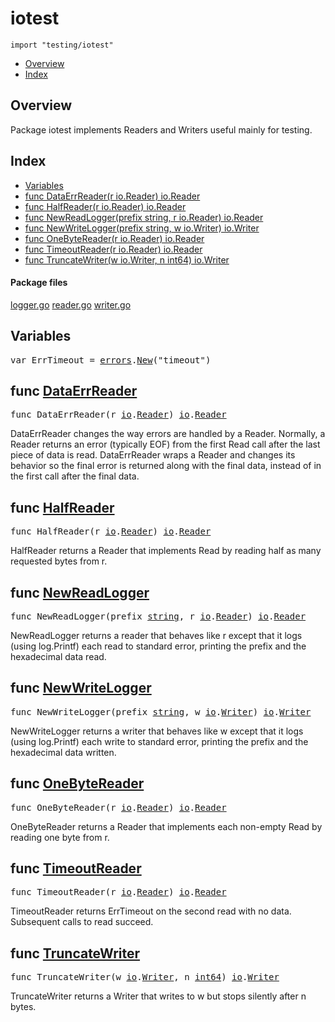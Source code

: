 

# iotest
`import "testing/iotest"`

* [Overview](#pkg-overview)
* [Index](#pkg-index)

## <a id="pkg-overview">Overview</a>
Package iotest implements Readers and Writers useful mainly for testing.




## <a id="pkg-index">Index</a>
* [Variables](#pkg-variables)
* [func DataErrReader(r io.Reader) io.Reader](#DataErrReader)
* [func HalfReader(r io.Reader) io.Reader](#HalfReader)
* [func NewReadLogger(prefix string, r io.Reader) io.Reader](#NewReadLogger)
* [func NewWriteLogger(prefix string, w io.Writer) io.Writer](#NewWriteLogger)
* [func OneByteReader(r io.Reader) io.Reader](#OneByteReader)
* [func TimeoutReader(r io.Reader) io.Reader](#TimeoutReader)
* [func TruncateWriter(w io.Writer, n int64) io.Writer](#TruncateWriter)




#### <a id="pkg-files">Package files</a>
[logger.go](https://golang.org/src/testing/iotest/logger.go) [reader.go](https://golang.org/src/testing/iotest/reader.go) [writer.go](https://golang.org/src/testing/iotest/writer.go) 




## <a id="pkg-variables">Variables</a>

<pre>var <span id="ErrTimeout">ErrTimeout</span> = <a href="/pkg/errors/">errors</a>.<a href="/pkg/errors/#New">New</a>(&#34;timeout&#34;)</pre>

## <a id="DataErrReader">func</a> [DataErrReader](https://golang.org/src/testing/iotest/reader.go?s=1273:1314#L35)
<pre>func DataErrReader(r <a href="/pkg/io/">io</a>.<a href="/pkg/io/#Reader">Reader</a>) <a href="/pkg/io/">io</a>.<a href="/pkg/io/#Reader">Reader</a></pre>
DataErrReader changes the way errors are handled by a Reader. Normally, a
Reader returns an error (typically EOF) from the first Read call after the
last piece of data is read. DataErrReader wraps a Reader and changes its
behavior so the final error is returned along with the final data, instead
of in the first call after the final data.



## <a id="HalfReader">func</a> [HalfReader](https://golang.org/src/testing/iotest/reader.go?s=719:757#L20)
<pre>func HalfReader(r <a href="/pkg/io/">io</a>.<a href="/pkg/io/#Reader">Reader</a>) <a href="/pkg/io/">io</a>.<a href="/pkg/io/#Reader">Reader</a></pre>
HalfReader returns a Reader that implements Read
by reading half as many requested bytes from r.



## <a id="NewReadLogger">func</a> [NewReadLogger](https://golang.org/src/testing/iotest/logger.go?s=1203:1259#L42)
<pre>func NewReadLogger(prefix <a href="/pkg/builtin/#string">string</a>, r <a href="/pkg/io/">io</a>.<a href="/pkg/io/#Reader">Reader</a>) <a href="/pkg/io/">io</a>.<a href="/pkg/io/#Reader">Reader</a></pre>
NewReadLogger returns a reader that behaves like r except
that it logs (using log.Printf) each read to standard error,
printing the prefix and the hexadecimal data read.



## <a id="NewWriteLogger">func</a> [NewWriteLogger](https://golang.org/src/testing/iotest/logger.go?s=659:716#L20)
<pre>func NewWriteLogger(prefix <a href="/pkg/builtin/#string">string</a>, w <a href="/pkg/io/">io</a>.<a href="/pkg/io/#Writer">Writer</a>) <a href="/pkg/io/">io</a>.<a href="/pkg/io/#Writer">Writer</a></pre>
NewWriteLogger returns a writer that behaves like w except
that it logs (using log.Printf) each write to standard error,
printing the prefix and the hexadecimal data written.



## <a id="OneByteReader">func</a> [OneByteReader](https://golang.org/src/testing/iotest/reader.go?s=381:422#L5)
<pre>func OneByteReader(r <a href="/pkg/io/">io</a>.<a href="/pkg/io/#Reader">Reader</a>) <a href="/pkg/io/">io</a>.<a href="/pkg/io/#Reader">Reader</a></pre>
OneByteReader returns a Reader that implements
each non-empty Read by reading one byte from r.



## <a id="TimeoutReader">func</a> [TimeoutReader](https://golang.org/src/testing/iotest/reader.go?s=1969:2010#L65)
<pre>func TimeoutReader(r <a href="/pkg/io/">io</a>.<a href="/pkg/io/#Reader">Reader</a>) <a href="/pkg/io/">io</a>.<a href="/pkg/io/#Reader">Reader</a></pre>
TimeoutReader returns ErrTimeout on the second read
with no data. Subsequent calls to read succeed.



## <a id="TruncateWriter">func</a> [TruncateWriter](https://golang.org/src/testing/iotest/writer.go?s=278:329#L1)
<pre>func TruncateWriter(w <a href="/pkg/io/">io</a>.<a href="/pkg/io/#Writer">Writer</a>, n <a href="/pkg/builtin/#int64">int64</a>) <a href="/pkg/io/">io</a>.<a href="/pkg/io/#Writer">Writer</a></pre>
TruncateWriter returns a Writer that writes to w
but stops silently after n bytes.









